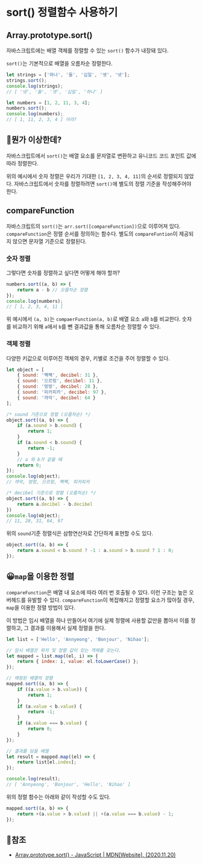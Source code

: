 # sort() 정렬함수 사용하기

## Array.prototype.sort()

자바스크립트에는 배열 객체를 정렬할 수 있는 `sort()` 함수가 내장돼 있다.

`sort()`는 기본적으로 배열을 오름차순 정렬한다.

```javascript
let strings = ['하나', '둘', '십일', '셋', '넷'];
strings.sort();
console.log(strings);
// [ '넷', '둘', '셋', '십일', '하나' ]

let numbers = [1, 2, 11, 3, 4];
numbers.sort();
console.log(numbers);
// [ 1, 11, 2, 3, 4 ] 어라?
```



## 🤔뭔가 이상한데?

자바스크립트에서 `sort()`는 배열 요소를 문자열로 변환하고 유니코드 코드 포인트 값에 따라 정렬한다.

위의 예시에서 숫자 정렬은 우리가 기대한 `[1, 2, 3, 4, 11]`의 순서로 정렬되지 않았다. 자바스크립트에서 숫자를 정렬하려면 `sort()`에 별도의 정렬 기준을 작성해주어야 한다.



## compareFunction

자바스크립트의 `sort()`는 `arr.sort([compareFunction])`으로 이루어져 있다. `compareFunction`은 정렬 순서를 정의하는 함수다.  별도의 `compareFuntion`이 제공되지 않으면 문자열 기준으로 정렬된다. 



### 숫자 정렬

그렇다면 숫자를 정렬하고 싶다면 어떻게 해야 할까?

```javascript
numbers.sort((a, b) => { 
    return a - b // 오름차순 정렬
});
console.log(numbers);
// [ 1, 2, 3, 4, 11 ]
```

위 예시에서 `(a, b)`는  `compaerFunction(a, b)`로 배열 요소 `a`와 `b`를 비교한다. 숫자를 비교하기 위해 `a`에서 `b`를 뺀 결과값을 통해 오름차순 정렬할 수 있다.



### 객체 정렬

다양한 키값으로 이루어진 객체의 경우, 키별로 조건을 주어 정렬할 수 있다.

```javascript
let object = [
    { sound: '짹짹', decibel: 31 },
    { sound: '으르렁', decibel: 11 },
    { sound: '멍멍', decibel: 28 },
    { sound: '피카피카', decibel: 97 },
    { sound: '꺄악', decibel: 64 }
];

/* sound 기준으로 정렬 (오름차순) */
object.sort((a, b) => {
    if (a.sound > b.sound) {
        return 1;
    }
    if (a.sound < b.sound) {
        return -1;
    }
    // a 와 b가 같을 때
    return 0;
});
console.log(object); 
// 꺄악, 멍멍, 으르렁, 짹짹, 피카피카

/* decibel 기준으로 정렬 (오름차순) */
object.sort((a, b) => {
    return a.decibel - b.decibel
})
console.log(object); 
// 11, 28, 31, 64, 97
```



위의 `sound`기준 정렬식은 삼항연산자로 간단하게 표현할 수도 있다.

```javascript
object.sort((a, b) => {
    return a.sound < b.sound ? -1 : a.sound > b.sound ? 1 : 0;
});
```



## 😀`map`을 이용한 정렬

`compareFunction`은 배열 내 요소에 따라 여러 번 호출될 수 있다. 이런 구조는 높은 오버헤드를 유발할 수 있다. `compareFunction`이 복잡해지고 정렬할 요소가 많아질 경우, `map`을 이용한 정렬 방법이 있다. 

이 방법은 임시 배열을 하나 만들어서 여기에 실제 정렬에 사용할 값만을 뽑아서 이를 정렬하고, 그 결과를 이용해서 실제 정렬을 한다.



```javascript
let list = ['Hello', 'Annyeong', 'Bonjour', 'Nihao'];

// 임시 배열은 위치 및 정렬 값이 있는 객체를 갖는다.
let mapped = list.map((el, i) => {
    return { index: i, value: el.toLowerCase() };
});

// 매핑된 배열의 정렬
mapped.sort((a, b) => {
    if ((a.value > b.value)) {
        return 1;
    } 
    if (a.value < b.value) {
        return -1;
    }
    if (a.value === b.value) {
        return 0;
    }
});

// 결과를 담을 배열
let result = mapped.map((el) => {
    return list[el.index];
});

console.log(result);
// [ 'Annyeong', 'Bonjour', 'Hello', 'Nihao' ]
```



위의 정렬 함수는 아래와 같이 작성할 수도 있다.

```javascript
mapped.sort((a, b) => {
    return +(a.value > b.value) || +(a.value === b.value) - 1;
});
```



## 📜참조

- [Array.prototype.sort() - JavaScript | MDN[Website]. (2020.11.20)](https://developer.mozilla.org/ko/docs/Web/JavaScript/Reference/Global_Objects/Array/sort)